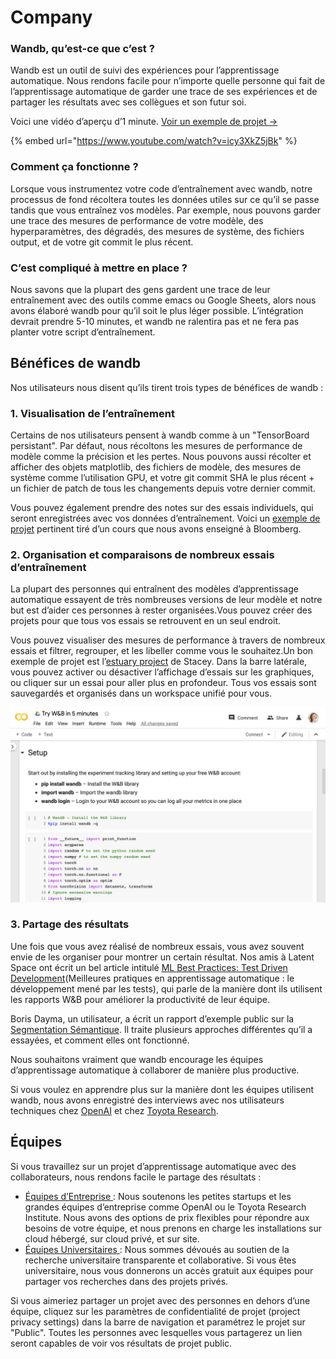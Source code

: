 # Company

###  Wandb, qu’est-ce que c’est ?

Wandb est un outil de suivi des expériences pour l’apprentissage automatique. Nous rendons facile pour n’importe quelle personne qui fait de l’apprentissage automatique de garder une trace de ses expériences et de partager les résultats avec ses collègues et son futur soi.

Voici une vidéo d’aperçu d’1 minute. [Voir un exemple de projet →](https://app.wandb.ai/stacey/estuary)

{% embed url="https://www.youtube.com/watch?v=icy3XkZ5jBk" %}

###  Comment ça fonctionne ?

Lorsque vous instrumentez votre code d’entraînement avec wandb, notre processus de fond récoltera toutes les données utiles sur ce qu’il se passe tandis que vous entraînez vos modèles. Par exemple, nous pouvons garder une trace des mesures de performance de votre modèle, des hyperparamètres, des dégradés, des mesures de système, des fichiers output, et de votre git commit le plus récent.

### C’est compliqué à mettre en place ?

 Nous savons que la plupart des gens gardent une trace de leur entraînement avec des outils comme emacs ou Google Sheets, alors nous avons élaboré wandb pour qu’il soit le plus léger possible. L’intégration devrait prendre 5-10 minutes, et wandb ne ralentira pas et ne fera pas planter votre script d’entraînement.

##  Bénéfices de wandb

 Nos utilisateurs nous disent qu’ils tirent trois types de bénéfices de wandb :

### 1. Visualisation de l’entraînement

Certains de nos utilisateurs pensent à wandb comme à un "TensorBoard persistant". Par défaut, nous récoltons les mesures de performance de modèle comme la précision et les pertes. Nous pouvons aussi récolter et afficher des objets matplotlib, des fichiers de modèle, des mesures de système comme l’utilisation GPU, et votre git commit SHA le plus récent + un fichier de patch de tous les changements depuis votre dernier commit.

Vous pouvez également prendre des notes sur des essais individuels, qui seront enregistrées avec vos données d’entraînement. Voici un [exemple de projet](https://app.wandb.ai/bloomberg-class/imdb-classifier/runs/2tc2fm99/overview) pertinent tiré d’un cours que nous avons enseigné à Bloomberg.

### 2. Organisation et comparaisons de nombreux essais d’entraînement

La plupart des personnes qui entraînent des modèles d’apprentissage automatique essayent de très nombreuses versions de leur modèle et notre but est d’aider ces personnes à rester organisées.Vous pouvez créer des projets pour que tous vos essais se retrouvent en un seul endroit. 

Vous pouvez visualiser des mesures de performance à travers de nombreux essais et filtrer, regrouper, et les libeller comme vous le souhaitez.Un bon exemple de projet est l’[estuary project](https://app.wandb.ai/stacey/estuary) de Stacey. Dans la barre latérale, vous pouvez activer ou désactiver l’affichage d’essais sur les graphiques, ou cliquer sur un essai pour aller plus en profondeur. Tous vos essais sont sauvegardés et organisés dans un workspace unifié pour vous.

![](../.gitbook/assets/image%20%2885%29%20%281%29%20%281%29.png)

### 3. Partage des résultats

Une fois que vous avez réalisé de nombreux essais, vous avez souvent envie de les organiser pour montrer un certain résultat. Nos amis à Latent Space ont écrit un bel article intitulé [ML Best Practices: Test Driven Development](https://www.wandb.com/articles/ml-best-practices-test-driven-development)\(Meilleures pratiques en apprentissage automatique : le développement mené par les tests\), qui parle de la manière dont ils utilisent les rapports W&B pour améliorer la productivité de leur équipe.

Boris Dayma, un utilisateur, a écrit un rapport d’exemple public sur la [Segmentation Sémantique](https://app.wandb.ai/borisd13/semantic-segmentation/reports?view=borisd13%2FSemantic%20Segmentation%20Report). Il traite plusieurs approches différentes qu’il a essayées, et comment elles ont fonctionné.

Nous souhaitons vraiment que wandb encourage les équipes d’apprentissage automatique à collaborer de manière plus productive.

Si vous voulez en apprendre plus sur la manière dont les équipes utilisent wandb, nous avons enregistré des interviews avec nos utilisateurs techniques chez [OpenAI](https://www.wandb.com/articles/why-experiment-tracking-is-crucial-to-openai) et chez [Toyota Research](https://www.youtube.com/watch?v=CaQCw-DKiO8).

##  Équipes

Si vous travaillez sur un projet d’apprentissage automatique avec des collaborateurs, nous rendons facile le partage des résultats :

*  [Équipes d’Entreprise ](https://www.wandb.com/pricing): Nous soutenons les petites startups et les grandes équipes d’entreprise comme OpenAI ou le Toyota Research Institute. Nous avons des options de prix flexibles pour répondre aux besoins de votre équipe, et nous prenons en charge les installations sur cloud hébergé, sur cloud privé, et sur site.
* [Équipes Universitaires ](https://www.wandb.com/academic): Nous sommes dévoués au soutien de la recherche universitaire transparente et collaborative. Si vous êtes universitaire, nous vous donnerons un accès gratuit aux équipes pour partager vos recherches dans des projets privés.

Si vous aimeriez partager un projet avec des personnes en dehors d’une équipe, cliquez sur les paramètres de confidentialité de projet \(project privacy settings\) dans la barre de navigation et paramétrez le projet sur "Public". Toutes les personnes avec lesquelles vous partagerez un lien seront capables de voir vos résultats de projet public.

